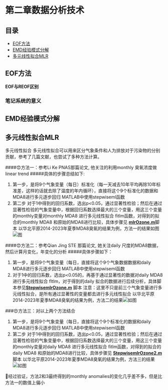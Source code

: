 # 第二章数据分析技术

## 目录
  * [EOF方法](#EOF方法)
  * [EMD经验模式分解](#经验模式分解)
  * [多元线性拟合MLR](#多元线性拟合MLR)

## EOF方法

**EOF与REOF区别**

### 笔记系统的意义

## EMD经验模式分解














## 多元线性拟合MLR

多元线性拟合
多元线性拟合可以用来区分气象条件和人为排放对于污染物的分别贡献，参考了几篇文献，也尝试了多种方法计算。

####😍方法一：参考Li Ke PNAS那篇论文, 他关注的利用monthly 臭氧浓度做linear trend 
#####具体的步骤总结如下: 
1. 第一步，是将9个气象变量（每日）标准化（每一天减去10年平均再除10年标准差，这样的话就去除了温度的年内循环），直接将这个9个标准化的数据和MDA8进行多元逐步回归 MATLAB中使用stepwiseml函数
2. 第二步 对于1中得到的回归系数，选出p<0.05，通过显著性检验；然后在通过显著性检验的气象变量中，根据回归系数选择最大的三个变量，用这三个变量的monthly变量对monthly MDA8 进行多元线性拟合 fitlm函数，对得到的拟合的monthly MDA8 和原始的MDA8进行比较，具体步骤见 [**mlrOzone.m**](../files/mlrOzone.m)脚本
以华北平原2014-2023年夏季MDA8臭氧的结果为例，方法一的结果如图 ![图](../images/20240809_1.jpg)

####😍方法二：参考Qian Jing STE 那篇论文, 她关注daily 尺度的MDA8数据，然后计算月变化，年变化的分析
#####具体步骤如下：
1. 第一步，是将9个气象变量（每日，直接将这个9个气象数据数据和daily MDA8进行多元逐步回归 MATLAB中使用stepwiseml函数
2. 对于1中的回归系数，选出p<0.05的，再基于通过显著性的数据对daily MDA8进行多元线性拟合 fltlm，对于得到的daily 拟合的数据进行后续分析，具体脚本参见[**StepwisemlrOzone.m**](../files/StepwisemlrOzone.m) 脚本 
注意：这里不只是前三个气象变量进行多元线性拟合，是所有通过显著性的变量都去进行多元线性拟合
以华北平原2014-2023年夏季MDA8臭氧的结果为例，方法二的结果![如图](../images/20240809_2.jpg)

###😍方法三：对以上两个方法结合
1. 第一步，是将9个气象变量（每日，直接将这个9个标准化的数据和daily MDA8进行多元逐步回归 MATLAB中使用stepwiseml函数
2. 第二步 对于1中得到的回归系数，选出p<0.05，通过显著性检验；然后在通过显著性检验的气象变量中，根据回归系数选择最大的三个变量，用这三个变量的monthly变量对daily MDA8 进行多元线性拟合 fitlm函数，对得到的拟合的daily MDA8 和原始的MDA8进行比较，具体步骤见 [**StepwisemlrOzone2.m**](../files/StepwisemlrOzone2.m)脚本
以华北平原2014-2023年夏季MDA8臭氧的结果为例，方法三的结果![如图](../images/20240809_3.jpg)

💛经过验证，方法2和3最终得到的monthly anomalies的变化几乎差不多，但是比方法一的数值上偏小

